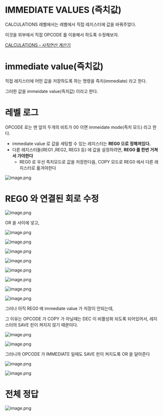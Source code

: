 # IMMEDIATE VALUES (즉치값)

CALCULATIONS 레벨에서는 레벨에서 직접 레지스터에 값을 바꿔주었다.

이것을 외부에서 직접 OPCODE 를 이용해서 하도록 수정해보자.

[CALCULATIONS - 사칙연산 계산기](CALCULATIONS%20-%20%E1%84%89%E1%85%A1%E1%84%8E%E1%85%B5%E1%86%A8%E1%84%8B%E1%85%A7%E1%86%AB%E1%84%89%E1%85%A1%E1%86%AB%20%E1%84%80%E1%85%A8%E1%84%89%E1%85%A1%E1%86%AB%E1%84%80%E1%85%B5%201bc80ae0869c8127b875f80d9b6f0fdb.md) 

# immediate value(즉치값)

직접 레지스터에 어떤 값을 저장하도록 하는 명령을 즉치(immediate) 라고 한다.

그러한 값을 immeidate value(즉치값) 이라고 한다.

# 레벨 로그

OPCODE 로는 맨 앞의 두개의 비트가 00 이면 immeidate mode(즉치 모드) 라고 한다.

- immediate value 로 값을 세팅할 수 있는 레지스터는 **REG0 으로 정해져있다.**
- 다른 레지스터들(REG1 ,REG2, REG3 등) 에 값을 설정하려면, **REG0 를 한번 거쳐서 가야한다**
    - REG0 로 우선 즉치모드로 값을 저장한다음, COPY 모드로 REG0 에서 다른 레지스터로 옮겨야한다

![image.png](IMMEDIATE%20VALUES%20(%E1%84%8C%E1%85%B3%E1%86%A8%E1%84%8E%E1%85%B5%E1%84%80%E1%85%A1%E1%86%B9)%201bc80ae0869c81a49503f46769b2835d/image.png)

# REG0 와 연결된 회로 수정

![image.png](IMMEDIATE%20VALUES%20(%E1%84%8C%E1%85%B3%E1%86%A8%E1%84%8E%E1%85%B5%E1%84%80%E1%85%A1%E1%86%B9)%201bc80ae0869c81a49503f46769b2835d/image%201.png)

OR 을 사이에 넣고,

![image.png](IMMEDIATE%20VALUES%20(%E1%84%8C%E1%85%B3%E1%86%A8%E1%84%8E%E1%85%B5%E1%84%80%E1%85%A1%E1%86%B9)%201bc80ae0869c81a49503f46769b2835d/image%202.png)

![image.png](IMMEDIATE%20VALUES%20(%E1%84%8C%E1%85%B3%E1%86%A8%E1%84%8E%E1%85%B5%E1%84%80%E1%85%A1%E1%86%B9)%201bc80ae0869c81a49503f46769b2835d/image%203.png)

![image.png](IMMEDIATE%20VALUES%20(%E1%84%8C%E1%85%B3%E1%86%A8%E1%84%8E%E1%85%B5%E1%84%80%E1%85%A1%E1%86%B9)%201bc80ae0869c81a49503f46769b2835d/image%204.png)

![image.png](IMMEDIATE%20VALUES%20(%E1%84%8C%E1%85%B3%E1%86%A8%E1%84%8E%E1%85%B5%E1%84%80%E1%85%A1%E1%86%B9)%201bc80ae0869c81a49503f46769b2835d/image%205.png)

![image.png](IMMEDIATE%20VALUES%20(%E1%84%8C%E1%85%B3%E1%86%A8%E1%84%8E%E1%85%B5%E1%84%80%E1%85%A1%E1%86%B9)%201bc80ae0869c81a49503f46769b2835d/image%206.png)

![image.png](IMMEDIATE%20VALUES%20(%E1%84%8C%E1%85%B3%E1%86%A8%E1%84%8E%E1%85%B5%E1%84%80%E1%85%A1%E1%86%B9)%201bc80ae0869c81a49503f46769b2835d/image%207.png)

![image.png](IMMEDIATE%20VALUES%20(%E1%84%8C%E1%85%B3%E1%86%A8%E1%84%8E%E1%85%B5%E1%84%80%E1%85%A1%E1%86%B9)%201bc80ae0869c81a49503f46769b2835d/image%208.png)

![image.png](IMMEDIATE%20VALUES%20(%E1%84%8C%E1%85%B3%E1%86%A8%E1%84%8E%E1%85%B5%E1%84%80%E1%85%A1%E1%86%B9)%201bc80ae0869c81a49503f46769b2835d/image%209.png)

그러나 아직 REG0 에 immediate value 가 저장이 안되는데,

그 이유는 OPCODE 가 COPY 가 아닐때는 DEC 이 비활성화 되도록 되어있어서, 레지스터의 SAVE 핀이 켜지지 않기 때문이다.

![image.png](IMMEDIATE%20VALUES%20(%E1%84%8C%E1%85%B3%E1%86%A8%E1%84%8E%E1%85%B5%E1%84%80%E1%85%A1%E1%86%B9)%201bc80ae0869c81a49503f46769b2835d/image%2010.png)

![image.png](IMMEDIATE%20VALUES%20(%E1%84%8C%E1%85%B3%E1%86%A8%E1%84%8E%E1%85%B5%E1%84%80%E1%85%A1%E1%86%B9)%201bc80ae0869c81a49503f46769b2835d/image%2011.png)

그러니까 OPCODE 가 IMMEDIATE 일때도 SAVE 핀이 켜지도록 OR 을 달아준다

![image.png](IMMEDIATE%20VALUES%20(%E1%84%8C%E1%85%B3%E1%86%A8%E1%84%8E%E1%85%B5%E1%84%80%E1%85%A1%E1%86%B9)%201bc80ae0869c81a49503f46769b2835d/image%2012.png)

![image.png](IMMEDIATE%20VALUES%20(%E1%84%8C%E1%85%B3%E1%86%A8%E1%84%8E%E1%85%B5%E1%84%80%E1%85%A1%E1%86%B9)%201bc80ae0869c81a49503f46769b2835d/image%2013.png)

# 전체 정답

![image.png](IMMEDIATE%20VALUES%20(%E1%84%8C%E1%85%B3%E1%86%A8%E1%84%8E%E1%85%B5%E1%84%80%E1%85%A1%E1%86%B9)%201bc80ae0869c81a49503f46769b2835d/image%2014.png)